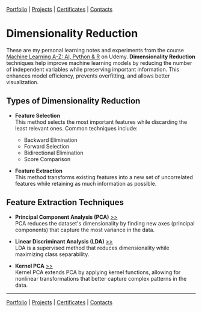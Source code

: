 [Portfolio](https://github.com/daluchkin/data-analyst-portfolio) |  [Projects](https://github.com/daluchkin/data-analyst-portfolio/blob/main/projects.md) | [Certificates](https://github.com/daluchkin/data-analyst-portfolio/blob/main/certificates.md) | [Contacts](https://github.com/daluchkin/data-analyst-portfolio#my_contacts)

# Dimensionality Reduction

These are my personal learning notes and experiments from the course [Machine Learning A-Z: AI, Python & R](https://www.udemy.com/course/machinelearning/) on Udemy. **Dimensionality Reduction** techniques help improve machine learning models by reducing the number of independent variables while preserving important information. This enhances model efficiency, prevents overfitting, and allows better visualization.

## Types of Dimensionality Reduction

- **Feature Selection**  
  This method selects the most important features while discarding the least relevant ones. Common techniques include:
  - Backward Elimination
  - Forward Selection
  - Bidirectional Elimination
  - Score Comparison  

- **Feature Extraction**  
  This method transforms existing features into a new set of uncorrelated features while retaining as much information as possible.

## Feature Extraction Techniques 

- **Principal Component Analysis (PCA)** [>>](./01_Principal_Component_Analysis_PCA)  
  PCA reduces the dataset's dimensionality by finding new axes (principal components) that capture the most variance in the data.

- **Linear Discriminant Analysis (LDA)** [>>](./02_Linear_Discriminant_Analysis_LDA)  
  LDA is a supervised method that reduces dimensionality while maximizing class separability.

- **Kernel PCA** [>>](./03_Kernel_Principal_Component_Analysis)  
  Kernel PCA extends PCA by applying kernel functions, allowing for nonlinear transformations that better capture complex patterns in the data.

---

[Portfolio](https://github.com/daluchkin/data-analyst-portfolio) |  [Projects](https://github.com/daluchkin/data-analyst-portfolio/blob/main/projects.md) | [Certificates](https://github.com/daluchkin/data-analyst-portfolio/blob/main/certificates.md) | [Contacts](https://github.com/daluchkin/data-analyst-portfolio#my_contacts)